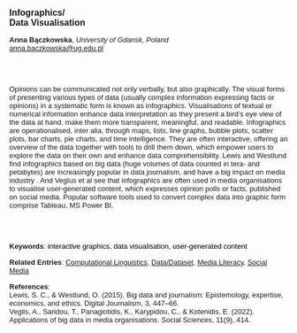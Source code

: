 <!DOCTYPE html><html lang="en"><head><title="Infographics/Data Visualisation"></head>
<body><p><font face="Poppins, Calibri, sans-serif" size="3"><b>Infographics/<br>Data Visualisation</b></font></p>
<p><font face="Poppins, Calibri, sans-serif" size="2"><b>Anna Bączkowska</b>, <i>University of Gdansk, Poland</i><br><a href="mailto:anna.baczkowska@ug.edu.pl" target="blank">anna.baczkowska@ug.edu.pl</a></font></p>
<p><font face="Poppins, Calibri, sans-serif" size="2"><br><br><br>Opinions can be communicated not only verbally, but also graphically. The visual forms of presenting various types of data (usually complex information expressing facts or opinions) in a systematic form is known as infographics. Visualisations of textual or numerical information enhance data interpretation as they present a bird’s eye view of the data at hand, make them more transparent, meaningful, and readable. Infographics are operationalised, inter alia, through maps, lists, line graphs, bubble plots, scatter plots, bar charts, pie charts, and time intelligence. They are often interactive, offering an overview of the data together with tools to drill them down, which empower users to explore the data on their own and enhance data comprehensibility. Lewis and Westlund find infographics based on big data (huge volumes of data counted in tera- and petabytes) are increasingly popular in data journalism, and have a big impact on media industry . And Veglus et al see that infographics are often used in media organisations to visualise user-generated content, which expresses opinion polls or facts, published on social media. Popular software tools used to convert complex data into graphic form comprise Tableau, MS Power BI.<br><br><br><br></font></p>
<p><font face="Poppins, Calibri, sans-serif" size="2"><b>Keywords</b>: </span></span></font></font></span></font><font color="#000000"><span style="text-decoration: none"><font face="calibri, sans-serif"><font size="2" style="font-size: 10pt"><span style="letter-spacing: -0.1pt"><span lang="hu-hu">i</span></span></font></font></span></font><font color="#000000"><span style="text-decoration: none"><font face="calibri, sans-serif"><font size="2" style="font-size: 10pt"><span style="letter-spacing: -0.1pt"><span lang="hu-hu">nteractive graphics, data visualisation, user-generated content</span></span></font></font></span></font></font></p>
<p><font face="Poppins, Calibri, sans-serif" size="2"><b>Related Entries</b>: <a href="./computational-linguistics.html">Computational Linguistics</a>, <a href="./data-dataset.html">Data/Dataset</a>, <a href="./media-literacy.html">Media Literacy</a>, <a href="./social-media.html">Social Media</a></font></p>
<p><font face="Poppins, Calibri, sans-serif" size="2"><b>References</b>:<br>Lewis, S. C., &amp; Westlund, O. (2015). Big data and journalism: Epistemology, expertise, economics, and ethics. Digital Journalism, 3, 447–66.<br>Veglis, A., Saridou, T., Panagiotidis, K., Karypidou, C., &amp; Kotenidis, E. (2022). Applications of big data in media organisations. Social Sciences, 11(9), 414.</font></p>
</body>